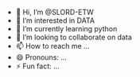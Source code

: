 - 👋 Hi, I’m @SLORD-ETW
- 👀 I’m interested in DATA
- 🌱 I’m currently learning python
- 💞️ I’m looking to collaborate on data
- 📫 How to reach me ...
- 😄 Pronouns: ...
- ⚡ Fun fact: ...

<!---
SLORD-ETW/SLORD-ETW is a ✨ special ✨ repository because its `README.md` (this file) appears on your GitHub profile.
You can click the Preview link to take a look at your changes.
--->
